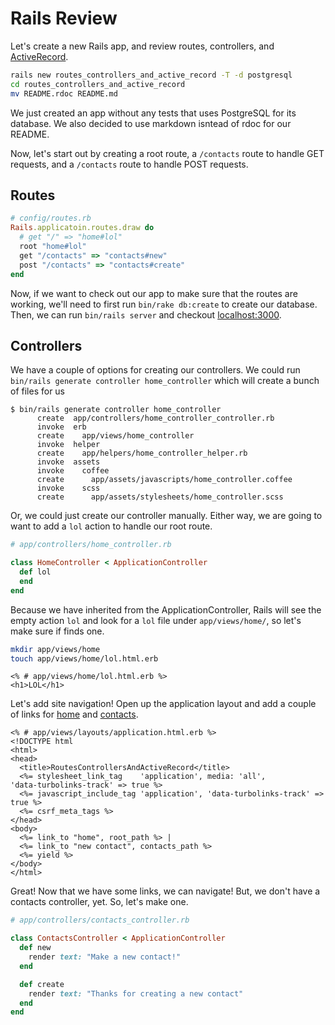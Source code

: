 # Rails Review
Let's create a new Rails app, and review routes, controllers, and [ActiveRecord](http://guides.rubyonrails.org/active_record_querying.html).  
  
```sh
rails new routes_controllers_and_active_record -T -d postgresql
cd routes_controllers_and_active_record
mv README.rdoc README.md
```
We just created an app without any tests that uses PostgreSQL for its database. We also decided to use markdown isntead of rdoc for our README.  
  
Now, let's start out by creating a root route, a `/contacts` route to handle GET requests, and a `/contacts` route to handle POST requests.  
  
## Routes
```ruby
# config/routes.rb
Rails.applicatoin.routes.draw do
  # get "/" => "home#lol"
  root "home#lol"
  get "/contacts" => "contacts#new"
  post "/contacts" => "contacts#create"
end
```
Now, if we want to check out our app to make sure that the routes are working, we'll need to first run `bin/rake db:create` to create our database. Then, we can run `bin/rails server` and checkout [localhost:3000](http://localhost:3000/rails/info/routes).  
  
## Controllers
We have a couple of options for creating our controllers. We could run
`bin/rails generate controller home_controller` which will create a
bunch of files for us
```
$ bin/rails generate controller home_controller
      create  app/controllers/home_controller_controller.rb
      invoke  erb
      create    app/views/home_controller
      invoke  helper
      create    app/helpers/home_controller_helper.rb
      invoke  assets
      invoke    coffee
      create      app/assets/javascripts/home_controller.coffee
      invoke    scss
      create      app/assets/stylesheets/home_controller.scss
```
Or, we could just create our controller manually. Either way, we are going to want to add a `lol` action to handle our root route.
```ruby
# app/controllers/home_controller.rb

class HomeController < ApplicationController
  def lol
  end
end
```
Because we have inherited from the ApplicationController, Rails will see the empty action `lol` and look for a `lol` file under `app/views/home/`, so let's make sure if finds one.
```sh
mkdir app/views/home
touch app/views/home/lol.html.erb
```
```erb
<% # app/views/home/lol.html.erb %>
<h1>LOL</h1>
```
Let's add site navigation! Open up the application layout and add a couple of links for [home](http://localhost:3000) and [contacts](http://localhost:3000/contacts).
```erb
<% # app/views/layouts/application.html.erb %>
<!DOCTYPE html
<html>
<head>
  <title>RoutesControllersAndActiveRecord</title>
  <%= stylesheet_link_tag    'application', media: 'all',
'data-turbolinks-track' => true %>
  <%= javascript_include_tag 'application', 'data-turbolinks-track' =>
true %>
  <%= csrf_meta_tags %>
</head>
<body>
  <%= link_to "home", root_path %> | 
  <%= link_to "new contact", contacts_path %>
  <%= yield %>
</body>
</html>
```
Great! Now that we have some links, we can navigate! But, we don't have a contacts controller, yet. So, let's make one.
```ruby
# app/controllers/contacts_controller.rb

class ContactsController < ApplicationController
  def new
    render text: "Make a new contact!"
  end

  def create
    render text: "Thanks for creating a new contact"
  end
end
```

